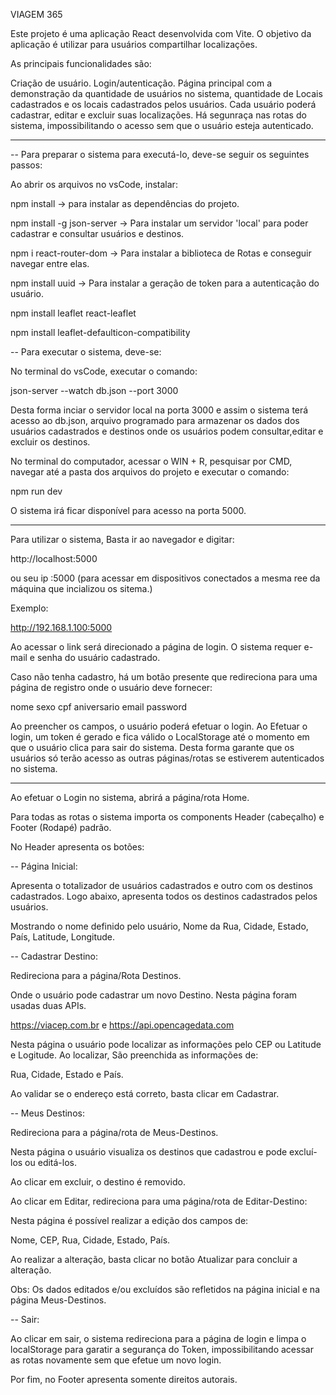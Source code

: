VIAGEM 365

Este projeto é uma aplicação React desenvolvida com Vite.
O objetivo da aplicação é utilizar para usuários compartilhar localizações.

As principais funcionalidades são:

Criação de usuário.
Login/autenticação.
Página principal com a demonstração da quantidade de usuários no sistema, quantidade de Locais cadastrados e os locais cadastrados pelos usuários.
Cada usuário poderá cadastrar, editar e excluir suas localizações.
Há segunraça nas rotas do sistema, impossibilitando o acesso sem que o usuário esteja autenticado.

-----------------------------------------------------------------------------------------------------------------------------------------

-- Para preparar o sistema para executá-lo, deve-se seguir os seguintes passos:

Ao abrir os arquivos no vsCode, instalar:

npm install  -> para instalar as dependências do projeto.

npm install -g json-server -> Para instalar um servidor 'local' para poder cadastrar e consultar usuários e destinos.

npm i react-router-dom -> Para instalar a biblioteca de Rotas e conseguir navegar entre elas.

npm install uuid -> Para instalar a geração de token para a autenticação do usuário.

npm install leaflet react-leaflet

npm install leaflet-defaulticon-compatibility



-- Para executar o sistema, deve-se:

No terminal do vsCode, executar o comando:

json-server --watch db.json --port 3000

Desta forma inciar o servidor local na porta 3000 e assim o sistema terá acesso ao db.json, arquivo programado para armazenar os dados dos usuários cadastrados e destinos onde os usuários podem consultar,editar e excluir os destinos.


No terminal do computador, acessar o WIN + R, pesquisar por CMD, navegar até a pasta dos arquivos do projeto e executar o comando:

npm run dev

O sistema irá ficar disponível para acesso na porta 5000.

-----------------------------------------------------------------------------------------------------------------------------------------

Para utilizar o sistema, Basta ir ao navegador e digitar:

http://localhost:5000

ou seu ip :5000 (para acessar em dispositivos conectados a mesma ree da máquina que incializou os sitema.)

Exemplo:

http://192.168.1.100:5000 


Ao acessar o link será direcionado a página de login. 
O sistema requer e-mail e senha do usuário cadastrado.

Caso não tenha cadastro, há um botão presente que redireciona para uma página de registro onde o usuário deve fornecer:

nome
sexo
cpf
aniversario
email
password

Ao preencher os campos, o usuário poderá efetuar o login.
Ao Efetuar o login, um token é gerado e fica válido o LocalStorage até o momento em que o usuário clica para sair do sistema.
Desta forma garante que os usuários só terão acesso as outras páginas/rotas se estiverem autenticados no sistema.

-----------------------------------------------------------------------------------------------------------------------------------------

Ao efetuar o Login no sistema, abrirá a página/rota Home.

Para todas as rotas o sistema importa os components Header (cabeçalho) e Footer (Rodapé) padrão.

No Header apresenta os botões:


-- Página Inicial:

Apresenta o totalizador de usuários cadastrados e outro com os destinos cadastrados.
Logo abaixo, apresenta todos os destinos cadastrados pelos usuários.

Mostrando o nome definido pelo usuário, Nome da Rua, Cidade, Estado, País, Latitude, Longitude.


-- Cadastrar Destino:

Redireciona para a página/Rota Destinos.

Onde o usuário pode cadastrar um novo Destino. Nesta página foram usadas duas APIs.

https://viacep.com.br  e https://api.opencagedata.com

Nesta página o usuário pode localizar as informações pelo CEP ou Latitude e Logitude.
Ao localizar, São preenchida as informações de:

Rua, Cidade, Estado e País.

Ao validar se o endereço está correto, basta clicar em Cadastrar.


-- Meus Destinos:

Redireciona para a página/rota de Meus-Destinos.

Nesta página o usuário visualiza os destinos que cadastrou e pode excluí-los ou editá-los.

Ao clicar em excluir, o destino é removido.

Ao clicar em Editar, redireciona para uma página/rota de Editar-Destino:

Nesta página é possível realizar a edição dos campos de:

Nome, CEP, Rua, Cidade, Estado, País.

Ao realizar a alteração, basta clicar no botão Atualizar para concluir a alteração.


Obs: Os dados editados e/ou excluídos são refletidos na página inicial e na página Meus-Destinos.


-- Sair:

Ao clicar em sair, o sistema redireciona para a página de login e limpa o localStorage para garatir a segurança do Token, impossibilitando acessar as rotas novamente sem que efetue um novo login.



Por fim, no Footer apresenta somente direitos autorais.





